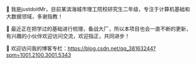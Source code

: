 👋 我是justdoitMr，目前某滨海城市理工院校研究生二年级，专注于计算机基础和大数据领域，多谢指教！

👋 最近正在把学过的基础进行梳理，备战大厂，所以本项目也会一直不断的更新，有兴趣的小伙伴欢迎访问交流，欢迎指正，共同进步！

👋 欢迎访问我的博客专栏：https://blog.csdn.net/qq_38163244?spm=1001.2100.3001.5343

